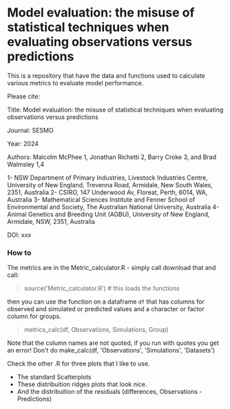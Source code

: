 # Model evaluation: the misuse of statistical techniques when evaluating observations versus predictions

This is a repository that have the data and functions used to calculate various metrics to evaluate model performance.

Please cite: 

Title: Model evaluation: the misuse of statistical techniques when evaluating observations versus predictions

Journal: SESMO

Year: 2024

Authors: Malcolm McPhee 1, Jonathan Richetti 2, Barry Croke 3, and Brad Walmsley 1,4


1- NSW Department of Primary Industries, Livestock Industries Centre, University of New England, Trevenna Road, Armidale, New South Wales, 2351, Australia
2- CSIRO, 147 Underwood Av, Floreat, Perth, 6014, WA, Australia
3- Mathematical Sciences Institute and Fenner School of Environmental and Society, The Australian National University, Australia
4- Animal Genetics and Breeding Unit (AGBU), University of New England, Armidale, NSW, 2351, Australia

DOI: xxx

### How to
The metrics are in the Metric_calculator.R - simply call download that and call:
 > source('Metric_calculator.R') # this loads the functions

then you can use the function on a dataframe `df` that has columns for observed and simulated or predicted values and a character or factor column for groups.

 > metrics_calc(df, Observations, Simulations, Group)

Note that the column names are not quoted, if you run with quotes you get an error! Don't do make_calc(df, 'Observations', 'Simulations', 'Datasets')

Check the other .R for three plots that I like to use.

- The standard Scatterplots
- These distribuition ridges plots that look nice.
- And the distribuition of the residuals (differences, Observations - Predictions)
